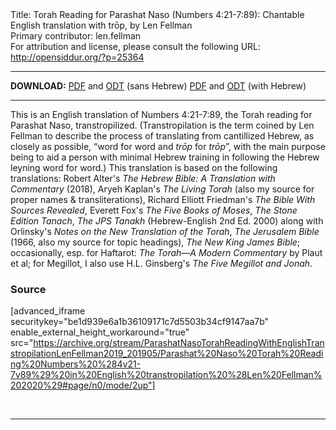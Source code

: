 <html>
<head></head>
<body>
Title: Torah Reading for Parashat Naso (Numbers 4:21-7:89): Chantable English translation with trōp, by Len Fellman<br />
Primary contributor: len.fellman<br />
For attribution and license, please consult the following URL: <a href="http://opensiddur.org/?p=25364">http://opensiddur.org/?p=25364</a>
<p />
<hr />

<strong>DOWNLOAD:</strong> 
<a href="https://archive.org/download/ParashatNasoTorahReadingWithEnglishTranstropilationLenFellman2019_201905/Parashat%20Naso%20Torah%20Reading%20Numbers%20%284v21-7v89%29%20in%20English%20transtropilation%20%28Len%20Fellman%202020%29%20-%20english%20only.pdf">PDF</a> and <a href="https://archive.org/download/ParashatNasoTorahReadingWithEnglishTranstropilationLenFellman2019_201905/Parashat%20Naso%20Torah%20Reading%20Numbers%20%284v21-7v89%29%20in%20English%20transtropilation%20%28Len%20Fellman%202020%29%20-%20english%20only.odt">ODT</a> (sans Hebrew) 
<a href="https://archive.org/download/ParashatNasoTorahReadingWithEnglishTranstropilationLenFellman2019_201905/Parashat%20Naso%20Torah%20Reading%20Numbers%20%284v21-7v89%29%20in%20English%20transtropilation%20%28Len%20Fellman%202020%29.pdf">PDF</a> and <a href="https://archive.org/download/ParashatNasoTorahReadingWithEnglishTranstropilationLenFellman2019_201905/Parashat%20Naso%20Torah%20Reading%20Numbers%20%284v21-7v89%29%20in%20English%20transtropilation%20%28Len%20Fellman%202020%29.odt">ODT</a> (with Hebrew)

<hr />

This is an English translation of Numbers 4:21-7:89, the Torah reading for Parashat Naso, transtropilized. (Transtropilation is the term coined by Len Fellman to describe the process of translating from cantillized Hebrew, as closely as possible, “word for word and <em>trōp</em> for <em>trōp</em>”, with the main purpose being to aid a person with minimal Hebrew training in following the Hebrew leyning word for word.) This translation is based on the following translations: Robert Alter's <em>The Hebrew Bible: A Translation with Commentary</em> (2018), Aryeh Kaplan's <em>The Living Torah</em> (also my source for proper names &amp; transliterations), Richard Elliott Friedman's <em>The Bible With Sources Revealed</em>, Everett Fox's <em>The Five Books of Moses</em>, <em>The Stone Edition Tanach</em>, <em>The JPS Tanakh</em> (Hebrew-English 2nd Ed. 2000) along with Orlinsky's <em>Notes on the New Translation of the Torah</em>, <em>The Jerusalem Bible</em> (1966, also my source for topic headings), <em>The New King James Bible</em>; occasionally, esp. for Haftarot: <em>The Torah—A Modern Commentary</em> by Plaut et al; for Megillot, I also use H.L. Ginsberg's <em>The Five Megillot and Jonah</em>.

<h3>Source</h3>

[advanced_iframe securitykey="be1d939e6a1b36109171c7d5503b34cf9147aa7b" enable_external_height_workaround="true" src="https://archive.org/stream/ParashatNasoTorahReadingWithEnglishTranstropilationLenFellman2019_201905/Parashat%20Naso%20Torah%20Reading%20Numbers%20%284v21-7v89%29%20in%20English%20transtropilation%20%28Len%20Fellman%202020%29#page/n0/mode/2up"]

&nbsp;

<hr />

&nbsp;
</body>
</html>